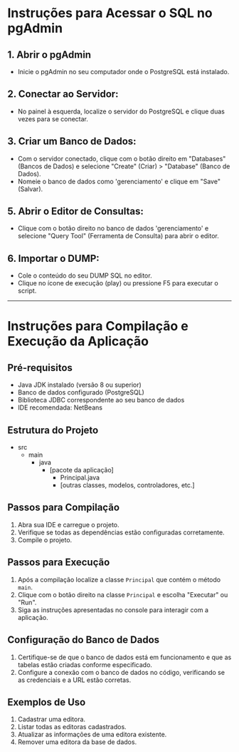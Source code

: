 # Instruções para Acessar o SQL no pgAdmin
## 1. Abrir o pgAdmin
  - Inicie o pgAdmin no seu computador onde o PostgreSQL está instalado.
    
## 2. Conectar ao Servidor:
  - No painel à esquerda, localize o servidor do PostgreSQL e clique duas vezes para se conectar.
    
## 3. Criar um Banco de Dados:
  - Com o servidor conectado, clique com o botão direito em "Databases" (Bancos de Dados) e selecione "Create" (Criar) > "Database" (Banco de Dados).
  - Nomeie o banco de dados como 'gerenciamento' e clique em "Save" (Salvar).
    
## 5. Abrir o Editor de Consultas:
  - Clique com o botão direito no banco de dados 'gerenciamento' e selecione "Query Tool" (Ferramenta de Consulta) para abrir o editor.
    
## 6. Importar o DUMP:
  - Cole o conteúdo do seu DUMP SQL no editor.
  - Clique no ícone de execução (play) ou pressione F5 para executar o script.

---------
# Instruções para Compilação e Execução da Aplicação

## Pré-requisitos
- Java JDK instalado (versão 8 ou superior)
- Banco de dados configurado (PostgreSQL)
- Biblioteca JDBC correspondente ao seu banco de dados
- IDE recomendada: NetBeans

## Estrutura do Projeto
- src
  - main
    - java
      - [pacote da aplicação]
        - Principal.java
        - [outras classes, modelos, controladores, etc.]

## Passos para Compilação
1. Abra sua IDE e carregue o projeto.
2. Verifique se todas as dependências estão configuradas corretamente.
3. Compile o projeto.

## Passos para Execução
1. Após a compilação localize a classe `Principal` que contém o método `main`.
2. Clique com o botão direito na classe `Principal` e escolha "Executar" ou "Run".
3. Siga as instruções apresentadas no console para interagir com a aplicação.

## Configuração do Banco de Dados
1. Certifique-se de que o banco de dados está em funcionamento e que as tabelas estão criadas conforme especificado.
2. Configure a conexão com o banco de dados no código, verificando se as credenciais e a URL estão corretas.

## Exemplos de Uso
1. Cadastrar uma editora.
2. Listar todas as editoras cadastrados.
3. Atualizar as informações de uma editora existente.
4. Remover uma editora da base de dados.
